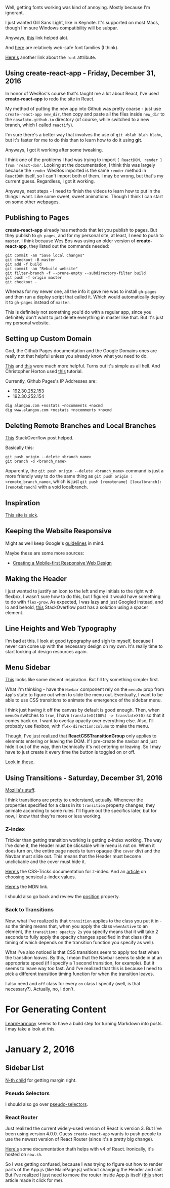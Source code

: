 Well, getting fonts working was kind of annoying. Mostly because I'm ignorant.

I just wanted Gill Sans Light, like in Keynote. It's supported on most Macs, though I'm sure Windows compatibility will be subpar.

Anyways, [this](http://www.cssfontstack.com/gill-sans) link helped alot.

And [here](https://css-tricks.com/snippets/css/css-font-families/) are relatively web-safe font families (I think).

[Here's](https://css-tricks.com/almanac/properties/f/font-weight/) another link about the `font` attribute.


## Using create-react-app - Friday, December 31, 2016
In honor of WesBos's course that's taught me a lot about React, I've used **create-react-app** to redo the site in React.

My method of putting the new app into Github was pretty coarse - just use `create-react-app new_dir`, then copy and paste all the files inside `new_dir` to the `nasafato.github.io` directory (of course, while switched to a new branch, which I called `reactify`).

I'm sure there's a better way that involves the use of `git <blah blah blah>`, but it's faster for me to do this than to learn how to do it using **git**.

Anyways, I got it working after some tweaking.

I think one of the problems I had was trying to import `{ ReactDOM, render } from 'react-dom'`. Looking at the documentation, I think this was largely because the `render` WesBos imported is the same `render` method in `ReactDOM` itself, so I can't import both of them. I may be wrong, but that's my current guess. Regardless, I got it working.

Anyways, next steps - I need to finish the videos to learn how to put in the things I want. Like some sweet, sweet animations. Though I think I can start on some other webpages.


## Publishing to Pages
**create-react-app** already has methods that let you publish to pages. But they publish to `gh-pages`, and for my personal site, at least, I need to push to `master`. I think because Wes Bos was using an older version of **create-react-app**, they listed out the commands needed:
```
git commit -am "Save local changes"
git checkout -B master
git add -f build
git commit -am "Rebuild website"
git filter-branch -f --prune-empty --subdirectory-filter build
git push -f origin master
git checkout -

```

Whereas for my newer one, all the info it gave me was to install `gh-pages` and then run a deploy script that called it. Which would automatically deploy it to `gh-pages` instead of `master`.

This is definitely not something you'd do with a regular app, since you definitely don't want to just delete everything in master like that. But it's just my personal website.

## Setting up Custom Domain
God, the Github Pages documentation and the Google Domains ones are really not that helpful unless you already know what you need to do.

[This](http://www.curtismlarson.com/blog/2015/04/12/github-pages-google-domains/) and [this](http://blog.christopherkylehorton.com/2015/01/setting-up-my-custom-domain-with-github.html) were much more helpful. Turns out it's simple as all hell. And Christopher Horton used [this](http://www.hongkiat.com/blog/github-with-custom-domain/) tutorial.

Currently, Github Pages's IP Addresses are:
* 192.30.252.153
* 192.30.252.154

```
dig alangou.com +nostats +nocomments +nocmd
dig www.alangou.com +nostats +nocomments +nocmd
```

## Deleting Remote Branches and Local Branches
[This](http://stackoverflow.com/questions/2003505/how-to-delete-a-git-branch-both-locally-and-remotely) StackOverflow post helped.

Basically this:
```
git push origin --delete <branch_name>
git branch -d <branch_name>
```

Apparently, the `git push origin --delete <branch_name>` command is just a more friendly way to do the same thing as `git push origin :<remote_branch_name>`, which is just `git push [remotename] [localbranch]:[remotebranch]` with a void localbranch.

## Inspiration
[This site is sick](http://youngandhungry.co/portfolio).

## Keeping the Website Responsive
Might as well keep Google's [guidelines](https://developers.google.com/web/fundamentals/design-and-ui/responsive/) in mind.

Maybe these are some more sources:
* [Creating a Mobile-first Responsive Web Design](https://www.html5rocks.com/en/mobile/responsivedesign/)

## Making the Header
I just wanted to justify an icon to the left and my initials to the right with flexbox. I wasn't sure how to do this, but I figured it would have something to do with `flex-grow`. As expected, I was lazy and just Googled instead, and lo and behold, [this](http://stackoverflow.com/questions/32540409/css-flexbox-how-do-you-align-child-elements-of-a-flexbox-container-to-opposite?rq=1) StackOverflow post has a solution using a spacer element.

## Line Heights and Web Typography
I'm bad at this. I look at good typography and sigh to myself, because I never can come up with the necessary design on my own. It's really time to start looking at design resources again.

## Menu Sidebar
[This](https://github.com/balloob/react-sidebar/blob/master/src/sidebar.js) looks like some decent inspiration. But I'll try something simpler first.

What I'm thinking - have the `Navbar` component rely on the `menuOn` prop from `App`'s state to figure out when to slide the menu out. Eventually, I want to be able to use CSS transitions to animate the emergence of the sidebar menu.

I think just having it off the canvas by default is good enough. Then, when `menuOn` switches to `true`, I have `translateX(100%) -> translateX(0)` so that it comes back on. I want to overlay opacity over everything else. Also, I'll probably use flexbox, with `flex-direction:column` to make the menu.

Though, I've just realized that **ReactCSSTransitionGroup** only applies to elements entering or leaving the DOM. If I pre-create the navbar and just hide it out of the way, then technically it's not entering or leaving. So I may have to just create it every time the button is toggled on or off.

[Look in these](https://css-tricks.com/almanac/properties/a/animation/).

## Using Transitions - Saturday, December 31, 2016
[Mozilla's stuff](https://developer.mozilla.org/en-US/docs/Web/CSS/CSS_Transitions/Using_CSS_transitions).

I think transitions are pretty to understand, actually. Whenever the properties specified for a class in its `transition` property changes, they animate according to some rules. I'll figure out the specifics later, but for now, I know that they're more or less working.


### Z-index
Trickier than getting transition working is getting z-index working. The way I've done it, the Header must be clickable while menu is not on. When it does turn on, the entire page needs to turn opaque (the `cover` div) and the Navbar must slide out. This means that the Header must become unclickable and the cover must hide it.

[Here's](https://css-tricks.com/almanac/properties/z/z-index/) the CSS-Tricks documentation for z-index. And an [article](https://css-tricks.com/rational-z-index-values/) on choosing sensical z-index values.

[Here's](https://developer.mozilla.org/en-US/docs/Web/CSS/CSS_Positioning/Understanding_z_index) the MDN link.

I should also go back and review the [position](https://developer.mozilla.org/en-US/docs/Web/CSS/position) property.

### Back to Transitions
Now, what I've realized is that `transition` applies to the class you put it in - so the timing means that, when you apply the class `whenActive` to an element, the `transition: opactiy 2s` you specify means that it will take 2 seconds to fully apply the opacity changes specified in that class (the timing of which depends on the transition function you specify as well).

What I've also noticed is that CSS transitions seem to apply too fast when the transition _leaves_. By this, I mean that the Navbar seems to slide in at an appropriate speed (if I specify a 1 second transition, for example). But it seems to leave way too fast. And I've realized that this is because I need to pick a different transition timing function for when the transition leaves.

I also need and `off` class for every `on` class I specify (well, is that necessary?). Actually, no, I don't.

# For Generating Content
[LearnHarmony](https://github.com/BrianGenisio/learnharmony) seems to have a build step for turning Markdown into posts. I may take a look at this.

# January 2, 2016
## Sidebar List
[N-th child](https://css-tricks.com/almanac/selectors/n/nth-child/) for getting margin right.

### Pseudo Selectors
I should also go over [pseudo-selectors](https://developer.mozilla.org/en/docs/Web/CSS/Pseudo-classes).

### React Router
Just realized the current widely-used version of React is version 3. But I've been using version 4.0.0. Guess `create-react-app` wants to push people to use the newest version of React Router (since it's a pretty big change).

[Here's](https://react-router.now.sh/sidebar) some documentation thath helps with v4 of React. Ironically, it's hosted on `now.sh`.

So I was getting confused, because I was trying to figure out how to render parts of the App.js (like MainPage.js) without changing the Header and shit. But I've realized I just need to move the router inside App.js itself ([this](http://rants.broonix.ca/upgrading-to-react-router-v4/) short article made it click for me).